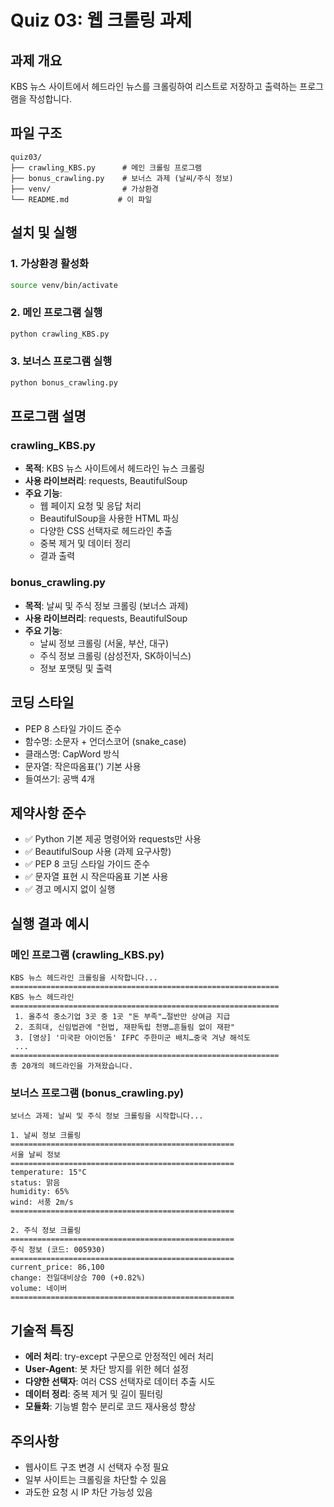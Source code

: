 # Quiz 03: 웹 크롤링 과제

## 과제 개요

KBS 뉴스 사이트에서 헤드라인 뉴스를 크롤링하여 리스트로 저장하고 출력하는 프로그램을 작성합니다.

## 파일 구조

```
quiz03/
├── crawling_KBS.py      # 메인 크롤링 프로그램
├── bonus_crawling.py    # 보너스 과제 (날씨/주식 정보)
├── venv/                # 가상환경
└── README.md           # 이 파일
```

## 설치 및 실행

### 1. 가상환경 활성화

```bash
source venv/bin/activate
```

### 2. 메인 프로그램 실행

```bash
python crawling_KBS.py
```

### 3. 보너스 프로그램 실행

```bash
python bonus_crawling.py
```

## 프로그램 설명

### crawling_KBS.py

- **목적**: KBS 뉴스 사이트에서 헤드라인 뉴스 크롤링
- **사용 라이브러리**: requests, BeautifulSoup
- **주요 기능**:
  - 웹 페이지 요청 및 응답 처리
  - BeautifulSoup을 사용한 HTML 파싱
  - 다양한 CSS 선택자로 헤드라인 추출
  - 중복 제거 및 데이터 정리
  - 결과 출력

### bonus_crawling.py

- **목적**: 날씨 및 주식 정보 크롤링 (보너스 과제)
- **사용 라이브러리**: requests, BeautifulSoup
- **주요 기능**:
  - 날씨 정보 크롤링 (서울, 부산, 대구)
  - 주식 정보 크롤링 (삼성전자, SK하이닉스)
  - 정보 포맷팅 및 출력

## 코딩 스타일

- PEP 8 스타일 가이드 준수
- 함수명: 소문자 + 언더스코어 (snake_case)
- 클래스명: CapWord 방식
- 문자열: 작은따옴표(') 기본 사용
- 들여쓰기: 공백 4개

## 제약사항 준수

- ✅ Python 기본 제공 명령어와 requests만 사용
- ✅ BeautifulSoup 사용 (과제 요구사항)
- ✅ PEP 8 코딩 스타일 가이드 준수
- ✅ 문자열 표현 시 작은따옴표 기본 사용
- ✅ 경고 메시지 없이 실행

## 실행 결과 예시

### 메인 프로그램 (crawling_KBS.py)

```
KBS 뉴스 헤드라인 크롤링을 시작합니다...
============================================================
KBS 뉴스 헤드라인
============================================================
 1. 올추석 중소기업 3곳 중 1곳 "돈 부족"…절반만 상여금 지급
 2. 조희대, 신임법관에 "헌법, 재판독립 천명…흔들림 없이 재판"
 3. [영상] '미국판 아이언돔' IFPC 주한미군 배치…중국 겨냥 해석도
 ...
============================================================
총 20개의 헤드라인을 가져왔습니다.
```

### 보너스 프로그램 (bonus_crawling.py)

```
보너스 과제: 날씨 및 주식 정보 크롤링을 시작합니다...

1. 날씨 정보 크롤링
==================================================
서울 날씨 정보
==================================================
temperature: 15°C
status: 맑음
humidity: 65%
wind: 서풍 2m/s
==================================================

2. 주식 정보 크롤링
==================================================
주식 정보 (코드: 005930)
==================================================
current_price: 86,100
change: 전일대비상승 700 (+0.82%)
volume: 네이버
==================================================
```

## 기술적 특징

- **에러 처리**: try-except 구문으로 안정적인 에러 처리
- **User-Agent**: 봇 차단 방지를 위한 헤더 설정
- **다양한 선택자**: 여러 CSS 선택자로 데이터 추출 시도
- **데이터 정리**: 중복 제거 및 길이 필터링
- **모듈화**: 기능별 함수 분리로 코드 재사용성 향상

## 주의사항

- 웹사이트 구조 변경 시 선택자 수정 필요
- 일부 사이트는 크롤링을 차단할 수 있음
- 과도한 요청 시 IP 차단 가능성 있음
